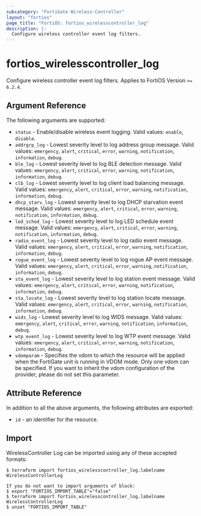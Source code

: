 ```yaml
---
subcategory: "FortiGate Wireless-Controller"
layout: "fortios"
page_title: "FortiOS: fortios_wirelesscontroller_log"
description: |-
  Configure wireless controller event log filters.
---
```


# fortios_wirelesscontroller_log
Configure wireless controller event log filters. Applies to FortiOS Version `>= 6.2.4`.

## Argument Reference

The following arguments are supported:

* `status` - Enable/disable wireless event logging. Valid values: `enable`, `disable`.
* `addrgrp_log` - Lowest severity level to log address group message. Valid values: `emergency`, `alert`, `critical`, `error`, `warning`, `notification`, `information`, `debug`.
* `ble_log` - Lowest severity level to log BLE detection message. Valid values: `emergency`, `alert`, `critical`, `error`, `warning`, `notification`, `information`, `debug`.
* `clb_log` - Lowest severity level to log client load balancing message. Valid values: `emergency`, `alert`, `critical`, `error`, `warning`, `notification`, `information`, `debug`.
* `dhcp_starv_log` - Lowest severity level to log DHCP starvation event message. Valid values: `emergency`, `alert`, `critical`, `error`, `warning`, `notification`, `information`, `debug`.
* `led_sched_log` - Lowest severity level to log LED schedule event message. Valid values: `emergency`, `alert`, `critical`, `error`, `warning`, `notification`, `information`, `debug`.
* `radio_event_log` - Lowest severity level to log radio event message. Valid values: `emergency`, `alert`, `critical`, `error`, `warning`, `notification`, `information`, `debug`.
* `rogue_event_log` - Lowest severity level to log rogue AP event message. Valid values: `emergency`, `alert`, `critical`, `error`, `warning`, `notification`, `information`, `debug`.
* `sta_event_log` - Lowest severity level to log station event message. Valid values: `emergency`, `alert`, `critical`, `error`, `warning`, `notification`, `information`, `debug`.
* `sta_locate_log` - Lowest severity level to log station locate message. Valid values: `emergency`, `alert`, `critical`, `error`, `warning`, `notification`, `information`, `debug`.
* `wids_log` - Lowest severity level to log WIDS message. Valid values: `emergency`, `alert`, `critical`, `error`, `warning`, `notification`, `information`, `debug`.
* `wtp_event_log` - Lowest severity level to log WTP event message. Valid values: `emergency`, `alert`, `critical`, `error`, `warning`, `notification`, `information`, `debug`.
* `vdomparam` - Specifies the vdom to which the resource will be applied when the FortiGate unit is running in VDOM mode. Only one vdom can be specified. If you want to inherit the vdom configuration of the provider, please do not set this parameter.


## Attribute Reference

In addition to all the above arguments, the following attributes are exported:
* `id` - an identifier for the resource.

## Import

WirelessController Log can be imported using any of these accepted formats:
```
$ terraform import fortios_wirelesscontroller_log.labelname WirelessControllerLog

If you do not want to import arguments of block:
$ export "FORTIOS_IMPORT_TABLE"="false"
$ terraform import fortios_wirelesscontroller_log.labelname WirelessControllerLog
$ unset "FORTIOS_IMPORT_TABLE"
```
